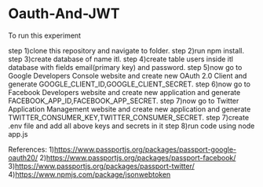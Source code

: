 # Oauth-And-JWT

To run this experiment 

step 1)clone this repository and navigate to folder.
step 2)run npm install.
step 3)create database of name itl.
step 4)create table users inside itl database with fields email(primary key) and password.
step 5)now go to Google Developers Console website and create new OAuth 2.0 Client and generate GOOGLE_CLIENT_ID,GOOGLE_CLIENT_SECRET.
step 6)now go to Facebook Developers website and create new application and generate FACEBOOK_APP_ID,FACEBOOK_APP_SECRET.
step 7)now go to Twitter Application Management website and create new application and generate TWITTER_CONSUMER_KEY,TWITTER_CONSUMER_SECRET.
step 7)create .env file and add all above keys and secrets in it
step 8)run code using node app.js

References:
1)https://www.passportjs.org/packages/passport-google-oauth20/
2)https://www.passportjs.org/packages/passport-facebook/
3)https://www.passportjs.org/packages/passport-twitter/
4)https://www.npmjs.com/package/jsonwebtoken
